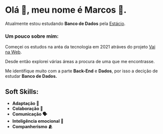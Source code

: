 <h1><strong>Olá 👋, meu nome é Marcos 🤙.</strong></h1>
<p>Atualmente estou estudando <strong>Banco de Dados</strong> pela <a href="https://estacio.br/inscricao/vestibular-social?gclid=CjwKCAjwxOymBhAFEiwAnodBLHkEO_kln1BZm3F7ZGJ-GcFuTj06CkJqqktXiZojno29aM-03T-qHRoCTC0QAvD_BwE&gclsrc=aw.ds">Estácio</a>.</p>
<h3>Um pouco sobre mim:</h3>
<p>Começei os estudos na aréa da tecnologia em 2021 atráves do projeto <a href="https://vainaweb.com.br/">Vai na Web</a>.</p>
<p>Desde então explorei várias áreas a procura de uma que me encontrasse.</p>
<p>Me identifique muito com a parte <strong>Back-End</strong> e <strong>Dados</strong>, por isso a decição de estudar <strong>Banco de Dados.</strong></p>
<h2>Soft Skills:</h2>
<ul>
  <li><strong>Adaptação 🐜</strong></li>
  <li><strong>Colaboração 🤝</strong></li>
  <li><strong>Comunicação 🗣</strong></li>
  <li><strong>Inteligência emocional 🧍</strong></li>
  <li><strong>Companherismo 🫂</strong></li>
</ul>
<!--
**Marcos18h/Marcos18h** is a ✨ _special_ ✨ repository because its `README.md` (this file) appears on your GitHub profile.

Here are some ideas to get you started:

- 🔭 I’m currently working on ...
- 🌱 I’m currently learning ...
- 👯 I’m looking to collaborate on ...
- 🤔 I’m looking for help with ...
- 💬 Ask me about ...
- 📫 How to reach me: ...
- 😄 Pronouns: ...
- ⚡ Fun fact: ...
-->
